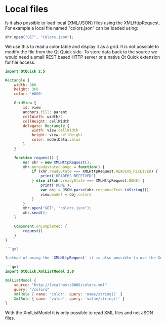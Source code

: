 # Local files

Is it also possible to load local (XML/JSON) files using the XMLHttpRequest. For example a local file named “colors.json” can be loaded using:

```js
xhr.open("GET", "colors.json");
```

We use this to read a color table and display it as a grid. It is not possible to modify the file from the Qt Quick side. To store data back to the source we would need a small REST based HTTP server or a native Qt Quick extension for file access.

```qml
import QtQuick 2.5

Rectangle {
    width: 360
    height: 360
    color: '#000'

    GridView {
        id: view
        anchors.fill: parent
        cellWidth: width/4
        cellHeight: cellWidth
        delegate: Rectangle {
            width: view.cellWidth
            height: view.cellHeight
            color: modelData.value
        }
    }

    function request() {
        var xhr = new XMLHttpRequest();
        xhr.onreadystatechange = function() {
            if (xhr.readyState === XMLHttpRequest.HEADERS_RECEIVED) {
                print('HEADERS_RECEIVED')
            } else if(xhr.readyState === XMLHttpRequest.DONE) {
                print('DONE');
                var obj = JSON.parse(xhr.responseText.toString());
                view.model = obj.colors
            }
        }
        xhr.open("GET", "colors.json");
        xhr.send();
    }

    Component.onCompleted: {
        request()
    }
}

```qml

Instead of using the `XMLHttpRequest` it is also possible to use the XmlListModel to access local files.

```qml
import QtQuick.XmlListModel 2.0

XmlListModel {
    source: "http://localhost:8080/colors.xml"
    query: "/colors"
    XmlRole { name: 'color'; query: 'name/string()' }
    XmlRole { name: 'value'; query: 'value/string()' }
}
```

With the XmlListModel it is only possible to read XML files and not JSON files.

